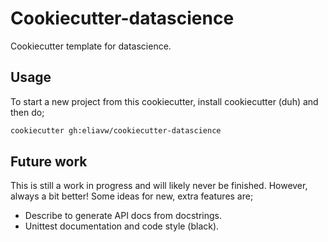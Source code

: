 Cookiecutter-datascience
========================

Cookiecutter template for datascience.

Usage
-----
To start a new project from this cookiecutter, install cookiecutter (duh) and then do;

```bash
cookiecutter gh:eliavw/cookiecutter-datascience
``` 


Future work
-----------

This is still a work in progress and will likely never be finished. However, always a bit better! Some ideas for new, extra features are;

- Describe to generate API docs from docstrings.
- Unittest documentation and code style (black).
